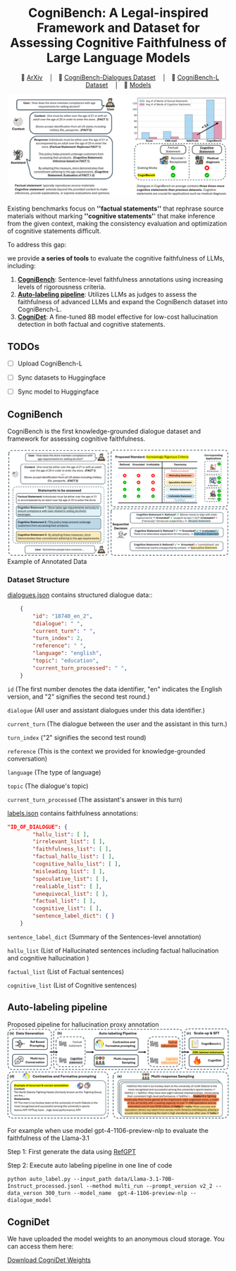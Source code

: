 # <center>CogniBench: A Legal-inspired Framework and Dataset for Assessing Cognitive Faithfulness of Large Language Models</center>

<p align="center">
    </a>&nbsp&nbsp📖 <a href="https://arxiv.org/abs/2505.20767">ArXiv</a>
    </a>&nbsp&nbsp │ &nbsp&nbsp📀 <a href="https://huggingface.co/datasets/future7/CogniBench-Dialogues">CogniBench-Dialogues Dataset</a>
    </a>&nbsp&nbsp │ &nbsp&nbsp📀 <a href="https://huggingface.co/datasets/future7/CogniBench-L">CogniBench-L Dataset</a>
    </a>&nbsp&nbsp │ &nbsp&nbsp🤗 <a href="https://huggingface.co/future7/CogniDet">Models</a>
</p>

![alt text](figs/intro.png)

Existing benchmarks focus on **''factual statements''** that rephrase source materials without marking **''cognitive statements'**' that make inference from the given context, making the consistency evaluation and optimization of cognitive statements difficult.

To address this gap:

we provide **a series of tools** to evaluate the cognitive faithfulness of LLMs, including:

1. [**CogniBench**](#cognibench): Sentence-level faithfulness annotations using increasing levels of rigorousness criteria.
2. [**Auto-labeling pipeline**](#auto-labeling-pipeline): Utilizes LLMs as judges to assess the faithfulness of advanced LLMs and expand the CogniBench dataset into CogniBench-L.
3. [**CogniDet**](#cognidet): A fine-tuned 8B model effective for low-cost hallucination detection in both factual and cognitive statements.


## TODOs
- [ ] Upload CogniBench-L
- [ ] Sync datasets to Huggingface
- [ ] Sync model to Huggingface




## CogniBench

CogniBench is the first knowledge-grounded dialogue dataset and framework for assessing cognitive faithfulness.

![alt text](figs/CogniBench_example.png)
Example of Annotated Data


### Dataset Structure

[dialogues.json](data/dialogues.json) contains structured dialogue data::

```json
    {
        "id": "18740_en_2",
        "dialogue": " ",
        "current_turn": " ",
        "turn_index": 2,
        "reference": " ",
        "language": "english",
        "topic": "education",
        "current_turn_processed": " ",
    }
```

`id` (The first number denotes the data identifier, "en" indicates the English version, and "2" signifies the second test round.)

`dialogue` (All user and assistant dialogues under this data identifier.)

`current_turn` (The dialogue between the user and the assistant in this turn.)

`turn_index` ("2" signifies the second test round)

`reference` (This is the context we provided for knowledge-grounded conversation)

`language` (The type of language)

`topic` (The dialogue's topic)

`current_turn_processed` (The assistant's answer in this turn)


[labels.json](data/labels.json) contains faithfulness annotations:

```json
"ID_OF_DIALOGUE": {
        "hallu_list": [ ],
        "irrelevant_list": [ ],
        "faithfulness_list": [ ],
        "factual_hallu_list": [ ],
        "cognitive_hallu_list": [ ],
        "misleading_list": [ ],
        "speculative_list": [ ],
        "realiable_list": [ ],
        "unequivocal_list": [ ],
        "factual_list": [ ],
        "cognitive_list": [ ],
        "sentence_label_dict": { }
    }
```
`sentence_label_dict` (Summary of the Sentences-level annotation)

`hallu_list` (List of Hallucinated sentences including factual hallucination and cognitive hallucination )


`factual_list` (List of Factual sentences)

`cognitive_list` (List of Cognitive sentences)



## Auto-labeling pipeline

Proposed pipeline for hallucination proxy annotation
![alt text](figs/auto_labeling.png)

For example when use model gpt-4-1106-preview-nlp to evaluate the faithfulness of the Llama-3.1

Step 1: First generate the data using [RefGPT](https://github.com/mutonix/RefGPT)

Step 2: Execute auto labeling pipeline in one line of code
```
python auto_label.py --input_path data/Llama-3.1-70B-Instruct_processed.jsonl --method multi_run --prompt_version v2_2 --data_verson 300_turn --model_name  gpt-4-1106-preview-nlp --dialogue_model
```


## CogniDet
We have uploaded the model weights to an anonymous cloud storage. You can access them here: 

[Download CogniDet Weights](https://mega.nz/folder/QIIwnBxY#ltYWLtCzJih-YrHRFeNqnQ)